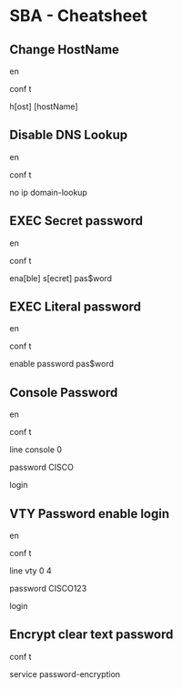 # SBA - Cheatsheet

## Change HostName

en

conf t

h[ost] [hostName]

## Disable DNS Lookup

en

conf t

no ip domain-lookup

## EXEC Secret password

en

conf t

ena[ble] s[ecret] pas$word

## EXEC Literal password

en

conf t

enable password pas$word

## Console Password

en

conf t

line console 0

password CISCO

login

## VTY Password enable login

en

conf t

line vty 0 4

password CISCO123

login

## Encrypt clear text password

conf t

service password-encryption







